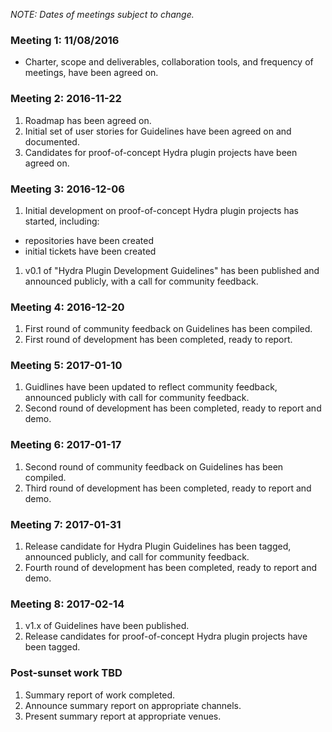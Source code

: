 _NOTE: Dates of meetings subject to change._

### Meeting 1: 11/08/2016

* Charter, scope and deliverables, collaboration tools, and frequency of meetings, have been agreed on.

### Meeting 2: 2016-11-22

1. Roadmap has been agreed on.
1. Initial set of user stories for Guidelines have been agreed on and documented.
1. Candidates for proof-of-concept Hydra plugin projects have been agreed on.

### Meeting 3: 2016-12-06

1. Initial development on proof-of-concept Hydra plugin projects has started, including:
  * repositories have been created
  * initial tickets have been created
1. v0.1 of "Hydra Plugin Development Guidelines" has been published and announced publicly, with a call for community feedback.

### Meeting 4: 2016-12-20

1. First round of community feedback on Guidelines has been compiled.
1. First round of development has been completed, ready to report.

### Meeting 5: 2017-01-10

1. Guidlines have been updated to reflect community feedback, announced publicly with call for community feedback.
1. Second round of development has been completed, ready to report and demo.

### Meeting 6: 2017-01-17

1. Second round of community feedback on Guidelines has been compiled.
1. Third round of development has been completed, ready to report and demo.

### Meeting 7: 2017-01-31

1. Release candidate for Hydra Plugin Guidelines has been tagged, announced publicly, and call for community feedback.
1. Fourth round of development has been completed, ready to report and demo.

### Meeting 8: 2017-02-14

1. v1.x of Guidelines have been published.
1. Release candidates for proof-of-concept Hydra plugin projects have been tagged.

### Post-sunset work TBD

1. Summary report of work completed.
1. Announce summary report on appropriate channels.
1. Present summary report at appropriate venues.
